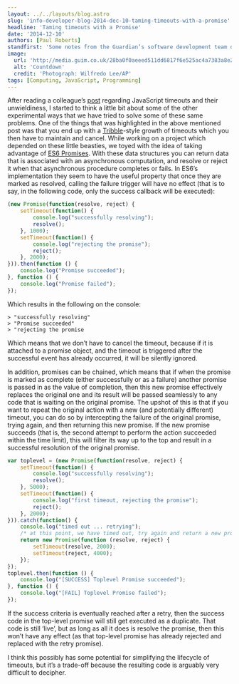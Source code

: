 ```yaml
---
layout: ../../layouts/blog.astro
slug: 'info-developer-blog-2014-dec-10-taming-timeouts-with-a-promise'
headline: 'Taming timeouts with a Promise'
date: '2014-12-10'
authors: [Paul Roberts]
standfirst: 'Some notes from the Guardian’s software development team on experimenting with different ways of handling timeouts in JavaScript'
image:
  url: 'http://media.guim.co.uk/28ba0f0aeeed511dd6817f6e525ac4a7383a8e24/0_814_1361_818/1000.jpg'
  alt: 'Countdown'
  credit: 'Photograph: Wilfredo Lee/AP'
tags: [Computing, JavaScript, Programming]
---
```


After reading a colleague’s [post](https://www.theguardian.com/info/developer-blog/2014/nov/17/the-perils-of-excessive-javascript-timeouts) regarding JavaScript timeouts and their unwieldiness, I started to think a little bit about some of the other experimental ways that we have tried to solve some of these same problems. One of the things that was highlighted in the above mentioned post was that you end up with a [Tribble](http://en.wikipedia.org/wiki/Tribble)\-style growth of timeouts which you then have to maintain and cancel. While working on a project which depended on these little beasties, we toyed with the idea of taking advantage of [ES6 Promises](https://developer.mozilla.org/en-US/docs/Web/JavaScript/Reference/Global_Objects/Promise). With these data structures you can return data that is associated with an asynchronous computation, and resolve or reject it when that asynchronous procedure completes or fails. In ES6’s implementation they seem to have the useful property that once they are marked as resolved, calling the failure trigger will have no effect (that is to say, in the following code, only the success callback will be executed):

```javascript
(new Promise(function(resolve, reject) {
    setTimeout(function() {
        console.log("successfully resolving");
        resolve();
    }, 1000);
    setTimeout(function() {
        console.log("rejecting the promise");
        reject();
    }, 2000);
})).then(function () {
    console.log("Promise succeeded");
}, function () {
    console.log("Promise failed");
});
```

Which results in the following on the console:

```text
> "successfully resolving"
> "Promise succeeded"
> "rejecting the promise
```

Which means that we don’t have to cancel the timeout, because if it is attached to a promise object, and the timeout is triggered after the successful event has already occurred, it will be silently ignored.

In addition, promises can be chained, which means that if when the promise is marked as complete (either successfully or as a failure) another promise is passed in as the value of completion, then this new promise effectively replaces the original one and its result will be passed seamlessly to any code that is waiting on the original promise. The upshot of this is that if you want to repeat the original action with a new (and potentially different) timeout, you can do so by intercepting the failure of the original promise, trying again, and then returning this new promise. If the new promise succeeds (that is, the second attempt to perform the action succeeded within the time limit), this will filter its way up to the top and result in a successful resolution of the original promise.

```javascript
var toplevel = (new Promise(function(resolve, reject) {
    setTimeout(function() {
        console.log("successfully resolving");
        resolve();
    }, 5000);
    setTimeout(function() {
        console.log("first timeout, rejecting the promise");
        reject();
    }, 2000);
})).catch(function() {
    console.log("timed out ... retrying");
    /* at this point, we have timed out, try again and return a new promise which will take over the old one if it fails */
    return new Promise(function (resolve, reject) {
        setTimeout(resolve, 2000);
        setTimeout(reject, 4000);
    });
});
toplevel.then(function () {
    console.log("[SUCCESS] Toplevel Promise succeeded");
}, function () {
    console.log("[FAIL] Toplevel Promise failed");
});
```

If the success criteria is eventually reached after a retry, then the success code in the top-level promise will still get executed as a duplicate. That code is still ‘live’, but as long as all it does is resolve the promise, then this won’t have any effect (as that top-level promise has already rejected and replaced with the retry promise).

I think this possibly has some potential for simplifying the lifecycle of timeouts, but it’s a trade-off because the resulting code is arguably very difficult to decipher.
